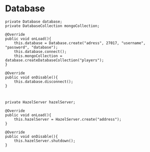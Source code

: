 # Database


    private Database database;
    private DatabaseCollection mongoCollection;

    @Override
    public void onLoad(){
        this.database = Database.create("adress", 27017, "username", "password", "database");
        this.database.connect();
        this.mongoCollection = database.createDatabaseCollection("players");
    }
    
    @Override
    public void onDisable(){
        this.database.disconnect();
    }
#
    private HazelServer hazelServer;

    @Override
    public void onLoad(){
        this.hazelServer = HazelServer.create("address");
    }

    @Override
    public void onDisable(){
        this.hazelServer.shutdown();
    }
